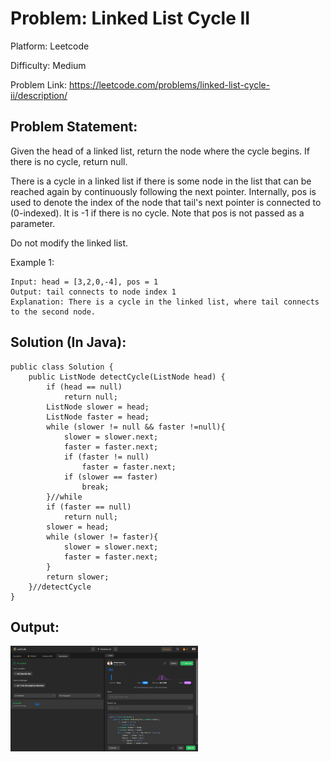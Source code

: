 # Problem: Linked List Cycle II

Platform: Leetcode

Difficulty: Medium

Problem Link: https://leetcode.com/problems/linked-list-cycle-ii/description/

## Problem Statement:

Given the head of a linked list, return the node where the cycle begins. If there is no cycle, return null.

There is a cycle in a linked list if there is some node in the list that can be reached again by continuously following the next pointer. Internally, pos is used to denote the index of the node that tail's next pointer is connected to (0-indexed). It is -1 if there is no cycle. Note that pos is not passed as a parameter.

Do not modify the linked list.

Example 1:

    Input: head = [3,2,0,-4], pos = 1
    Output: tail connects to node index 1
    Explanation: There is a cycle in the linked list, where tail connects to the second node.

## Solution (In Java):

    public class Solution {
        public ListNode detectCycle(ListNode head) {
            if (head == null)
                return null;
            ListNode slower = head;
            ListNode faster = head;
            while (slower != null && faster !=null){
                slower = slower.next;
                faster = faster.next;
                if (faster != null)
                    faster = faster.next;
                if (slower == faster)
                    break;
            }//while
            if (faster == null)
                return null;
            slower = head;
            while (slower != faster){
                slower = slower.next;
                faster = faster.next;
            }
            return slower;
        }//detectCycle
    }

## Output:
<img
  src="Output.png"
  alt="Alt text"
  title="Optional title"
  style="display: inline-block; margin: 0 auto; max-width: 300px">








